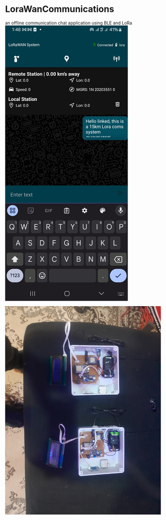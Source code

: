 # LoraWanCommunications
an offline communication chat application using BLE and LoRa 
![Alt text](shikena.png)

![Alt text](hardware.jpg)

